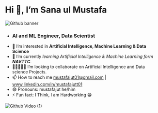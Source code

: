 


 # Hi 👋, I’m **Sana ul Mustafa**
  ![Github banner](https://github.com/user-attachments/assets/633e232c-1ba9-42a0-9ec6-04ec55896670)
- ### AI and ML Engineer, Data Scientist
- 👀 I’m interested in **Artificial Intelligence, Machine Learning & Data Science**
- 🌱 I’m currently _learning Artificial Intelligence & Machine Learning form **NAVTTC**_. 
- 👩🏼‍🤝‍🧑🏻 I’m looking to collaborate on Artificial Intelligence and Data science Projects.
- 📫 How to reach me mustafajut01@gmail.com  | 
      www.linkedin.com/in/mustafajutt01
- 😄 Pronouns: mustafajut he/him
- ⚡ Fun fact: I Think, I am Hardworking 😁







<!---
mustafajut/mustafajut is a ✨ special ✨ repository because its `README.md` (this file) appears on your GitHub profile.
You can click the Preview link to take a look at your changes.
--->
![Github Video (1)](https://github.com/user-attachments/assets/3269f9b0-0089-485c-9ec4-38db5537701f)

